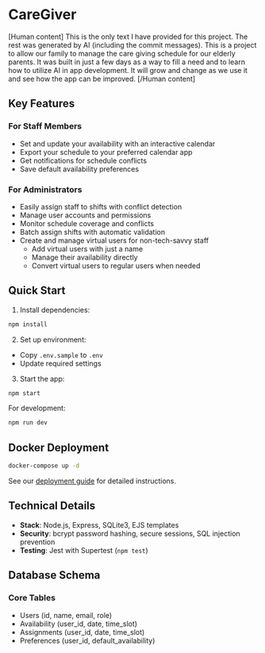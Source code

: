 # CareGiver

[Human content]
This is the only text I have provided for this project. The rest was generated by AI (including the commit messages).
This is a project to allow our family to manage the care giving schedule for our elderly parents.
It was built in just a few days as a way to fill a need and to learn how to utilize AI in app development.
It will grow and change as we use it and see how the app can be improved.
[/Human content]

## Key Features

### For Staff Members
- Set and update your availability with an interactive calendar
- Export your schedule to your preferred calendar app
- Get notifications for schedule conflicts
- Save default availability preferences

### For Administrators
- Easily assign staff to shifts with conflict detection
- Manage user accounts and permissions
- Monitor schedule coverage and conflicts
- Batch assign shifts with automatic validation
- Create and manage virtual users for non-tech-savvy staff
  - Add virtual users with just a name
  - Manage their availability directly
  - Convert virtual users to regular users when needed

## Quick Start

1. Install dependencies:
```bash
npm install
```

2. Set up environment:
- Copy `.env.sample` to `.env`
- Update required settings

3. Start the app:
```bash
npm start
```

For development:
```bash
npm run dev
```

## Docker Deployment

```bash
docker-compose up -d
```

See our [deployment guide](docs/deployment.md) for detailed instructions.

## Technical Details

- **Stack**: Node.js, Express, SQLite3, EJS templates
- **Security**: bcrypt password hashing, secure sessions, SQL injection prevention
- **Testing**: Jest with Supertest (`npm test`)

## Database Schema

### Core Tables
- Users (id, name, email, role)
- Availability (user_id, date, time_slot)
- Assignments (user_id, date, time_slot)
- Preferences (user_id, default_availability)
